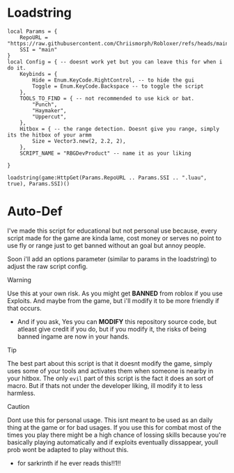 # Loadstring
```luau
local Params = {
	RepoURL = "https://raw.githubusercontent.com/Chriismorph/Robloxer/refs/heads/main/",
	SSI = "main"
}
local Config = { -- doesnt work yet but you can leave this for when i do it.
	Keybinds = {
		Hide = Enum.KeyCode.RightControl, -- to hide the gui
		Toggle = Enum.KeyCode.Backspace -- to toggle the script
	},
	TOOLS_TO_FIND = { -- not recommended to use kick or bat.
		"Punch",
		"Haymaker",
		"Uppercut",
	},
	Hitbox = { -- the range detection. Doesnt give you range, simply its the hitbox of your armm
		Size = Vector3.new(2, 2.2, 2),
	},
	SCRIPT_NAME = "RBGDevProduct" -- name it as your liking
	
}

loadstring(game:HttpGet(Params.RepoURL .. Params.SSI .. ".luau", true), Params.SSI)()
```

# Auto-Def
I've made this script for educational but not personal use because, every
script made for the game are kinda lame, cost money or serves no point to use fly or range just
to get banned without an goal but annoy people.

Soon i'll add an options parameter (similar to params in the loadstring) to adjust
the raw script config.

> [!WARNING]  
> Use this at your own risk. As you might get **BANNED** from roblox if you use
> Exploits. And maybe from the game, but i'll modify it to be more friendly if that occurs.
> * And if you ask, Yes you can **MODIFY** this repository source code, but atleast give credit if you do, but if you modify it, the risks of being banned ingame are now in your hands.

> [!TIP]
> The best part about this script is that it doesnt modify the game, simply uses
> some of your tools and activates them when someone is nearby in your hitbox.
> The only `evil` part of this script is the fact it does an sort of macro. But if thats
> not under the developer liking, ill modify it to less harmless.

> [!CAUTION]
> Dont use this for personal usage. This isnt meant to be used as an daily thing at the game or for bad usages.
> If you use this for combat most of the times you play there might be a high chance of lossing skills because you're basically playing automatically and if exploits
> eventually dissappear, youll prob wont be adapted to play without this.

- for sarkrinth if he ever reads this!!1!!
